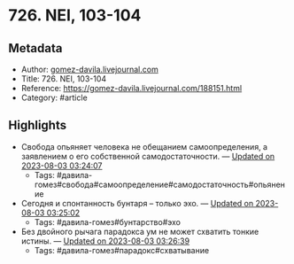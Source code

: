 # 726. NEI, 103-104

## Metadata
- Author: [gomez-davila.livejournal.com]()
- Title: 726. NEI, 103-104
- Reference: https://gomez-davila.livejournal.com/188151.html
- Category: #article

## Highlights
- Свобода опьяняет человека не обещанием самоопределения, а заявлением о его собственной самодостаточности. — [Updated on 2023-08-03 03:24:07](https://hyp.is/D4JHRDGUEe6DX--Kkupv4g/gomez-davila.livejournal.com/188151.html)
   - Tags: #давила-гомез#свобода#самоопределение#самодостаточность#опьянение
- Сегодня и спонтанность бунтаря – только эхо. — [Updated on 2023-08-03 03:25:02](https://hyp.is/L-cRSjGUEe65FA9Z9yh60w/gomez-davila.livejournal.com/188151.html)
   - Tags: #давила-гомез#бунтарство#эхо
- Без двойного рычага парадокса ум не может схватить тонкие истины. — [Updated on 2023-08-03 03:26:39](https://hyp.is/aepQFDGUEe6_Lj_DVFS1_A/gomez-davila.livejournal.com/188151.html)
   - Tags: #давила-гомез#парадокс#схватывание
